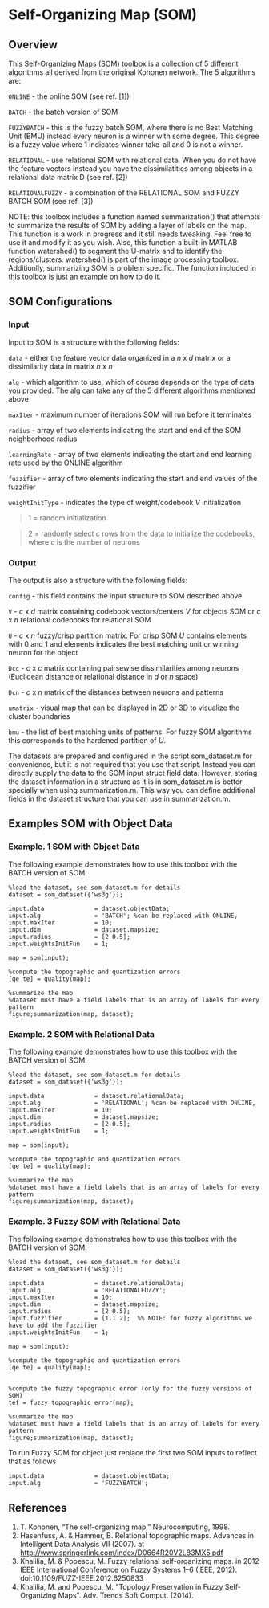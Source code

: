 Self-Organizing Map (SOM)
==================================

Overview
----------------------------------
This Self-Organizing Maps (SOM) toolbox is a collection of 5 different
algorithms all derived from the original Kohonen network. The 5
 algorithms are:

   `ONLINE`      - the online SOM (see ref. [1])
   
   `BATCH`       - the batch version of SOM
   
   `FUZZYBATCH`  - this is the fuzzy batch SOM, where there is no Best
                 Matching Unit (BMU) instead every neuron is a winner with 
                 some degree. This degree is a fuzzy value where 1 indicates 
                 winner take-all and 0 is not a winner.
                 
   `RELATIONAL`  - use relational SOM with relational data. When you do not
                 have the feature vectors instead you have the dissimilatities 
                 among objects in a relational data matrix D (see ref. [2])
                 
   `RELATIONALFUZZY` - a combination of the RELATIONAL SOM and FUZZY BATCH SOM (see ref. [3])

NOTE: this toolbox includes a function named summarization() that attempts to summarize the results of SOM by adding a layer of labels on the map. This function is a work in progress and it still needs tweaking. Feel free to use it and modify it as you wish. Also, this function a built-in MATLAB function watershed() to segment the U-matrix and to identify the regions/clusters. watershed() is part of the image processing toolbox. Additionlly, summarizing SOM is problem specific. The function included in this toolbox is just an example on how to do it. 

SOM Configurations
----------------------------------

### Input
Input to SOM is a structure with the following fields:

 `data`           - either the feature vector data organized in a _n_ x _d_ matrix or a dissimilarity data in matrix _n_ x _n_
                  
 `alg`            - which algorithm to use, which of course depends on the type of data you provided. The alg can take any of the 5 different algorithms mentioned above
                  
 `maxIter`        - maximum number of iterations SOM will run before it terminates
 
 `radius`         - array of two elements indicating the start and end of the SOM neighborhood radius

 `learningRate`   - array of two elements indicating the start and end learning rate used by the ONLINE algorithm

 `fuzzifier`      - array of two elements indicating the start and end values of the fuzzifier
                  
 `weightInitType` - indicates the type of weight/codebook _V_ initialization

> 1 = random initialization

> 2 = randomly select _c_ rows from the data to initialize the codebooks, where _c_ is the number of neurons</p>

### Output
The output is also a structure with the following fields:

 `config`    - this field contains the input structure to SOM described above

 `V`         - _c_ x _d_ matrix containing codebook vectors/centers _V_ for objects SOM or _c_ x _n_ relational codebooks for relational SOM

 `U`         - _c_ x _n_ fuzzy/crisp partition matrix. For crisp SOM _U_ contains elements with 0 and 1 and elements indicates the best matching unit or winning neuron for the object

 `Dcc`       - _c_ x _c_ matrix containing pairsewise dissimilarities among neurons (Euclidean distance or relational distance in _d_ or _n_ space)

 `Dcn`       - _c_ x _n_ matrix of the distances between neurons and patterns

 `umatrix`   - visual map that can be displayed in 2D or 3D to visualize the cluster boundaries

 `bmu`       - the list of best matching units of patterns. For fuzzy SOM algorithms this corresponds to the hardened partition of _U_. 


The datasets are prepared and configured in the script som_dataset.m for convenience, but it is not required that you use that script. Instead you can directly supply the data to the SOM input struct field data. However, storing the dataset information in a structure as it is in som_dataset.m is better specially when using summarization.m. This way you can define additional fields in the dataset structure that you can use in summarization.m.

Examples SOM with Object Data
----------------------------------

### Example. 1 SOM with Object Data
The following example demonstrates how to use this toolbox with the BATCH version of SOM.

	%load the dataset, see som_dataset.m for details
	dataset = som_dataset({'ws3g'});

	input.data              = dataset.objectData;
	input.alg               = 'BATCH'; %can be replaced with ONLINE, 
	input.maxIter           = 10;
	input.dim               = dataset.mapsize;
	input.radius            = [2 0.5];
	input.weightsInitFun    = 1;
        
	map = som(input);

	%compute the topographic and quantization errors
	[qe te] = quality(map);
        
	%summarize the map
	%dataset must have a field labels that is an array of labels for every pattern
	figure;summarization(map, dataset);

### Example. 2 SOM with Relational Data
The following example demonstrates how to use this toolbox with the BATCH version of SOM.

	%load the dataset, see som_dataset.m for details
	dataset = som_dataset({'ws3g'});

	input.data              = dataset.relationalData;
	input.alg               = 'RELATIONAL'; %can be replaced with ONLINE, 
	input.maxIter           = 10;
	input.dim               = dataset.mapsize;
	input.radius            = [2 0.5];
	input.weightsInitFun    = 1;
        
	map = som(input);

	%compute the topographic and quantization errors
	[qe te] = quality(map);

	%summarize the map
	%dataset must have a field labels that is an array of labels for every pattern
	figure;summarization(map, dataset);

### Example. 3 Fuzzy SOM with Relational Data
The following example demonstrates how to use this toolbox with the BATCH version of SOM.

	%load the dataset, see som_dataset.m for details
	dataset = som_dataset({'ws3g'});

	input.data              = dataset.relationalData;
	input.alg               = 'RELATIONALFUZZY';
	input.maxIter           = 10;
	input.dim               = dataset.mapsize;
	input.radius            = [2 0.5];
	input.fuzzifier 		= [1.1 2];  %% NOTE: for fuzzy algorithms we have to add the fuzzifier 
	input.weightsInitFun    = 1;
        
	map = som(input);

	%compute the topographic and quantization errors
	[qe te] = quality(map);


	%compute the fuzzy topographic error (only for the fuzzy versions of SOM)
	tef = fuzzy_topographic_error(map);

	%summarize the map
	%dataset must have a field labels that is an array of labels for every pattern
	figure;summarization(map, dataset);

To run Fuzzy SOM for object just replace the first two SOM inputs to reflect that as follows

	input.data              = dataset.objectData;
	input.alg               = 'FUZZYBATCH';

References
----------------------------------
1. T. Kohonen, “The self-organizing map,” Neurocomputing, 1998.
2. Hasenfuss, A. & Hammer, B. Relational topographic maps. Advances in Intelligent Data Analysis VII (2007). at <http://www.springerlink.com/index/D0664R20V2L83MX5.pdf>
3. Khalilia, M. & Popescu, M. Fuzzy relational self-organizing maps. in 2012 IEEE International Conference on Fuzzy Systems 1–6 (IEEE, 2012). doi:10.1109/FUZZ-IEEE.2012.6250833
4. Khalilia, M. and Popescu, M. "Topology Preservation in Fuzzy Self-Organizing Maps". Adv. Trends Soft Comput. (2014).

